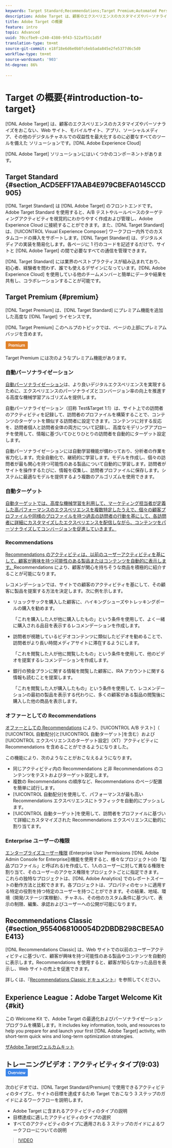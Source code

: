 ```yaml
---
keywords: Target Standard;Recommendations;Target Premium;Automated Personalization;auto-target;auto target;permissions;what is adobe target;
description: Adobe Target は、顧客のエクスペリエンスのカスタマイズやパーソナライズをおこない、Web サイト、モバイルサイト、アプリ、ソーシャルメディア、その他のデジタルチャネルでの収益性を最大化するのに必要なすべてのツールを備えた Adobe Experience Cloud ソリューションです。
title: Adobe Target の概要
feature: intro
topic: Advanced
uuid: 70ccfbe9-c240-4380-9f43-522af51c1d5f
translation-type: tm+mt
source-git-commit: e18f18e6d6e0b8fc6eb5ada845e2fe5377d6c5d0
workflow-type: tm+mt
source-wordcount: '903'
ht-degree: 86%

---
```



# Target の概要{#introduction-to-target}

[!DNL Adobe Target] は、顧客のエクスペリエンスのカスタマイズやパーソナライズをおこない、Web サイト、モバイルサイト、アプリ、ソーシャルメディア、その他のデジタルチャネルでの収益性を最大化するのに必要なすべてのツールを備えた ソリューションです。[!DNL Adobe Experience Cloud]

[!DNL Adobe Target] ソリューションにはいくつかのコンポーネントがあります。

## Target Standard {#section_ACD5EFF17AAB4E979CBEFA0145CCD905}

[!DNL Target Standard] は [!DNL Adobe Target] のフロントエンドです。Adobe Target Standard を使用すると、A/B テストやルールベースのターゲティングアクティビティを視覚的にわかりやすく作成および管理し、Adobe Experience Cloud に接続することができます。また、[!DNL Target Standard] は、[!UICONTROL Visual Experience Composer] ワークフロー内外でのカスタムコードの挿入をサポートします。[!DNL Target Standard] は、デジタルメディアの実装を簡易化します。各ページに 1 行のコードを記述するだけで、サイトと [!DNL Adobe Target] の間で必要なすべての通信を管理できます。

[!DNL Target Standard] には業界のベストプラクティスが組み込まれており、初心者、経験者を問わず、誰でも使えるデザインになっています。[!DNL Adobe Experience Cloud] を使用している他のチームメンバーと簡単にデータや結果を共有し、コラボレーションすることが可能です。

## Target Premium {#premium}

[!DNL Target Premium] は、[!DNL Target Standard] にプレミアム機能を追加した高度な [!DNL Target] ライセンスです。

[!DNL Target Premium] このヘルプのトピックでは、ページの上部にプレミアムバッジを含めます。

![Premium バッジ](/help/assets/premium.png)

Target Premium には次のようなプレミアム機能があります。

### 自動パーソナライゼーション

[自動パーソナライゼーション](../c-activities/t-automated-personalization/automated-personalization.md#task_8AAF837796D74CF893CA2F88BA1491C9)は、より良いデジタルエクスペリエンスを実現するために、エクスペリエンスのパーソナライズとコンバージョン率の向上を推進する高度な機械学習アルゴリズムを提供します。

自動パーソナライゼーション（旧称 Test&amp;Target 1:1）は、サイト上での訪問者のアクティビティを記録して、訪問者のプロファイルを構築することで、コンテンツのターゲットを類似する訪問者に設定できます。コンテンツに対する反応を、訪問者個人と訪問者全体の両方について記録し、高度なモデリングアプローチを使用して、情報に基づいてひとりひとりの訪問者を自動的にターゲット設定します。

自動パーソナライゼーションには自動学習機能が備わっており、分析者の作業を省力化します。完全自動化で、継続的に学習します。モデルを作成し、個々の訪問者が最も関心を持つ可能性のある製品について自動的に学習します。訪問者がサイトを操作するたびに、情報を収集し、訪問者プロファイルに保存します。システムに最適なモデルを提供するよう複数のアルゴリズムを使用できます。

### 自動ターゲット

[自動ターゲットでは、高度な機械学習を利用して、マーケティング担当者が定義した高パフォーマンスのエクスペリエンスを複数特定したうえで、個々の顧客プロファイルや同様のプロファイルを持つ過去の訪問者の行動を基にして、各訪問者に詳細にカスタマイズしたエクスペリエンスを配信しながら、コンテンツをパーソナライズしてコンバージョンを促進していきます。](/help/c-activities/auto-target/auto-target-to-optimize.md)

### Recommendations

[Recommendations のアクティビティは、以前のユーザーアクティビティを基にして、顧客が興味を持つ可能性のある製品またはコンテンツを自動的に表示します。](../c-recommendations/recommendations.md#concept_7556C8A4543942F2A77B13A29339C0C0)Recommendations により、顧客が関心を持ちそうな商品を積極的に紹介することが可能になります。

レコメンデーションでは、サイトでの顧客のアクティビティを基にして、その顧客に製品を提案する方法を決定します。次に例を示します。

* リュックサックを購入した顧客に、ハイキングシューズやトレッキングポールの購入を勧めます。

   「これを購入した人が他に購入したもの」という条件を使用して、よく一緒に購入される品目を表示するレコメンデーションを作成します。

* 訪問者が視聴しているビデオコンテンツに類似したビデオを勧めることで、訪問者がより長い時間メディアサイトに滞在するようにします。

   「これを閲覧した人が他に閲覧したもの」という条件を使用して、他のビデオを提案するレコメンデーションを作成します。

* 銀行の預金プランに関する情報を閲覧した顧客に、IRA アカウントに関する情報も読むことを提案します。

   「これを閲覧した人が購入したもの」という条件を使用して、レコメンデーションの最初の製品を表示する代わりに、多くの顧客がある製品の閲覧後に購入した他の商品を表示します。

### オファーとしての Recommendations 

[オファーとしての Recommendations](/help/c-recommendations/recommendations-as-an-offer.md) により、[!UICONTROL A/B テスト]（ [!UICONTROL 自動配分]と[!UICONTROL 自動ターゲット]を含む）および[!UICONTROL エクスペリエンスのターゲット設定]（XT）アクティビティに Recommendations を含めることができるようになりました。

この機能により、次のようなことがおこなえるようになります。

* 同じアクティビティ内の Recommendations と非 Recommendations のコンテンツをテストおよびターゲット設定します。
* 複数の Recommendations の順序など、Recommendations のページ配置を簡単に試行します。
* [!UICONTROL 自動配分]を使用して、パフォーマンスが最も高い Recommendations エクスペリエンスにトラフィックを自動的にプッシュします。
* [!UICONTROL 自動ターゲット]を使用して、訪問者をプロファイルに基づいて詳細にカスタマイズされた Recommendations エクスペリエンスに動的に割り当てます。

### Enterprise ユーザーの権限

[エンタープライズユーザー権限](../administrating-target/c-user-management/property-channel/property-channel.md#concept_E396B16FA2024ADBA27BC056138F9838) (Enterprise User Permissions [!DNL Adobe Admin Console for Enterprise])機能を使用すると、様々なプロジェクト(の「製品プロファイル」と呼ばれる)を作成して、1人のユーザーに対して異なる権限を割り当て、そのユーザーのアクセス権限をプロジェクトごとに指定できます。 これらの独特なプロジェクトは、[!DNL Adobe Analytics] でのレポートスイートの動作方法と比較できます。各プロジェクトは、プロパティのセットに適用する特定の役割を持つ特定のユーザーを持つことができます。その結果、地域、環境（開発/ステージ/実稼動）、チャネル、その他のカスタム条件に基づいて、表示の制限、編集、承認およびユーザーへの公開が可能になります。

## Recommendations Classic {#section_9554068100054D2DBDB298CBE5A0E413}

[!DNL Recommendations Classic] は、Web サイトでの以前のユーザーアクティビティに基づいて、顧客が興味を持つ可能性のある製品やコンテンツを自動的に表示します。Recommendations を使用すると、顧客が知らなかった品目を表示し、Web サイトの売上を促進できます。

詳しくは、『[Recommendations Classic ドキュメント](../assets/adobe-recommendations-classic.pdf)』を参照してください。

## Experience League：Adobe Target Welcome Kit {#kit}

この Welcome Kit で、Adobe Target の最適化およびパーソナライゼーションプログラムを構築します。It includes key information, tools, and resources to help you prepare for and launch your first [!DNL Adobe Target] activity, with short-term quick wins and long-term optimization strategies.

[ザAdobe Targetウェルカムキット](https://expleague.azureedge.net/pdf/Adobe-Target-Welcome-Kit.pdf)

## トレーニングビデオ：アクティビティタイプ(9:03) ![概要バッジ](/help/assets/overview.png)

次のビデオでは、[!DNL Target Standard/Premium] で使用できるアクティビティのタイプと、サイトの目標を達成するため Target でおこなう 3 ステップのガイドによるワークフローを説明します。

* Adobe Target に含まれるアクティビティのタイプの説明
* 目標達成に適したアクティビティのタイプの選択
* すべてのアクティビティのタイプに適用される 3 ステップのガイドによるワークフローについての説明

>[!VIDEO](https://video.tv.adobe.com/v/17386)
